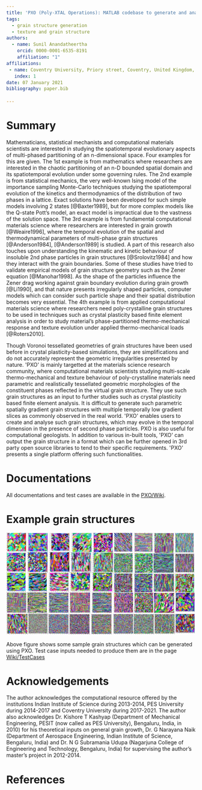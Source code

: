 ```yaml
---
title: 'PXO (Poly-XTAL Operations): MATLAB codebase to generate and analyse complex 2D grain structures '
tags:
  - grain structure generation
  - texture and grain structure
authors:
  - name: Sunil Anandatheertha
    orcid: 0000-0001-6535-8191
    affiliation: "1"
affiliations:
 - name: Coventry University, Priory street, Coventry, United Kingdom, CV1 5FB
   index: 1
date: 07 January 2021
bibliography: paper.bib

---
```


# Summary
Mathematicians, statistical mechanists and computational materials scientists are interested in studying the spatiotemporal evolutionary aspects of multi-phased partitioning of an n-dimensional space. Four examples for this are given. The 1st example is from mathematics where researchers are interested in the chaotic partitioning of an n-D bounded spatial domain and its spatiotemporal evolution under some governing rules. The 2nd example is from statistical mechanics, the very well-known Ising model of the importance sampling Monte-Carlo techniques studying the spatiotemporal evolution of the kinetics and thermodynamics of the distribution of two phases in a lattice. Exact solutions have been developed for such simple models involving 2 states [@Baxter1989], but for more complex models like the Q-state Pott’s model, an exact model is impractical due to the vastness of the solution space. The 3rd example is from fundamental computational materials science where researchers are interested in grain growth [@Weaire1996], where the temporal evolution of the spatial and thermodynamical parameters of multi-phase grain structures [@Anderson1984], [@Anderson1989] is studied. A part of this research also touches upon understanding the kinematic and kinetic behaviour of insoluble 2nd phase particles in grain structures [@Srolovitz1984] and how they interact with the grain boundaries. Some of these studies have tried to validate empirical models of grain structure geometry such as the Zener equation [@Manohar1998]. As the shape of the particles influence the Zener drag working against grain boundary evolution during grain growth [@Li1990], and that nature presents irregularly shaped particles, computer models which can consider such particle shape and their spatial distribution becomes very essential. The 4th example is from applied computational materials science where researchers need poly-crystalline grain structures to be used in techniques such as crystal plasticity based finite element analysis in order to study material’s phase-partitioned thermo-mechanical response and texture evolution under applied thermo-mechanical loads [@Roters2010]. 

Though Voronoi tessellated geometries of grain structures have been used before in crystal plasticity-based simulations, they are simplifications and do not accurately represent the geometric irregularities presented by nature. 'PXO' is mainly targetted at the materials science research community, where computational materials scientists studying multi-scale thermo-mechanical and texture behaviour of poly-crystalline materials need parametric and realistically tessellated geometric morphologies of the constituent phases reflected in the virtual grain structure. They use such grain structures as an input to further studies such as crystal plasticity based finite element analysis. It is difficult to generate such parametric spatially gradient grain structures with multiple temporally low gradient slices as commonly observed in the real world. 'PXO' enables users to create and analyse such grain structures, which may evolve in the temporal dimension in the presence of second phase particles. PXO is also useful for computational geologists. In addition to various in-built tools, 'PXO' can output the grain structure in a format which can be further opened in 3rd party open source libraries to tend to their specific requirements. 'PXO' presents a single platform  offering such functionalities.

# Documentations
All documentations and test cases are available in the [PXO/Wiki](https://github.com/SunilAnandatheertha/PXO/wiki).

# Example grain structures
![Example grain structures](Paper_images/example1.jpg)

Above figure shows some sample grain structures which can be generated using PXO. Test case inputs needed to produce them are in the page [Wiki/TestCases](https://github.com/SunilAnandatheertha/PXO/wiki/Test-cases)
# Acknowledgements

The author acknowledges the computational resource offered by the institutions Indian Institute of Science during 2013-2014, PES University during 2014-2017 and Coventry University during 2017-2021. The author also acknowledges Dr. Kishore T Kashyap (Department of Mechanical Engineering, PESIT (now called as PES University), Bengaluru, India, in 2010) for his theoretical inputs on general grain growth, Dr. G Narayana Naik (Department of Aerospace Engineering, Indian Institute of Science, Bengaluru, India) and Dr. N G Subramania Udupa (Nagarjuna College of Engineering and Technology, Bengaluru, India) for supervising the author’s master’s project in 2012-2014.

# References
